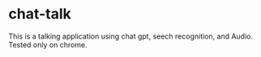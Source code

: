 # chat-talk

This is a talking application using chat gpt, seech recognition, and Audio.
Tested only on chrome.
